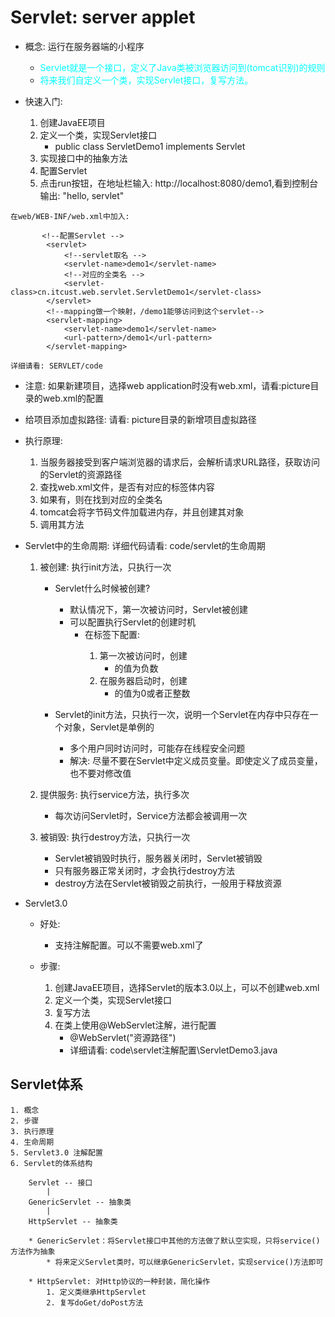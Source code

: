 # Servlet: server applet

* 概念: 运行在服务器端的小程序
    * <font color=#00ffff>Servlet就是一个接口，定义了Java类被浏览器访问到(tomcat识别)的规则</font>
    * <font color=#00ffff>将来我们自定义一个类，实现Servlet接口，复写方法。</font>

* 快速入门:

    1. 创建JavaEE项目
    2. 定义一个类，实现Servlet接口
       * public class ServletDemo1 implements Servlet
    3. 实现接口中的抽象方法
    4. 配置Servlet
    5. 点击run按钮，在地址栏输入: http://localhost:8080/demo1,看到控制台输出: "hello, servlet"

```
在web/WEB-INF/web.xml中加入:

       <!--配置Servlet -->
        <servlet>
            <!--servlet取名 -->
            <servlet-name>demo1</servlet-name>
            <!--对应的全类名 -->
            <servlet-class>cn.itcust.web.servlet.ServletDemo1</servlet-class>
        </servlet>
        <!--mapping做一个映射，/demo1能够访问到这个servlet-->
        <servlet-mapping>
            <servlet-name>demo1</servlet-name>
            <url-pattern>/demo1</url-pattern>
        </servlet-mapping>

详细请看: SERVLET/code
```

* 注意: 如果新建项目，选择web application时没有web.xml，请看:picture目录的web.xml的配置

* 给项目添加虚拟路径: 请看: picture目录的新增项目虚拟路径

* 执行原理:
    1. 当服务器接受到客户端浏览器的请求后，会解析请求URL路径，获取访问的Servlet的资源路径
    2. 查找web.xml文件，是否有对应的<url-pattern>标签体内容
    3. 如果有，则在找到对应的<servlet-class>全类名
    4. tomcat会将字节码文件加载进内存，并且创建其对象
    5. 调用其方法
    
* Servlet中的生命周期: 详细代码请看: code/servlet的生命周期
    1. 被创建: 执行init方法，只执行一次
        * Servlet什么时候被创建?
            * 默认情况下，第一次被访问时，Servlet被创建
            * 可以配置执行Servlet的创建时机
                * 在<servlet>标签下配置:
                    1. 第一次被访问时，创建
                        * <load-on-startup>的值为负数
                    2. 在服务器启动时，创建
                        * <load-on-startup>的值为0或者正整数
                        
        * Servlet的init方法，只执行一次，说明一个Servlet在内存中只存在一个对象，Servlet是单例的
            * 多个用户同时访问时，可能存在线程安全问题
            * 解决: 尽量不要在Servlet中定义成员变量。即使定义了成员变量，也不要对修改值
    
    2. 提供服务: 执行service方法，执行多次
        * 每次访问Servlet时，Service方法都会被调用一次
    3. 被销毁: 执行destroy方法，只执行一次
        * Servlet被销毁时执行，服务器关闭时，Servlet被销毁
        * 只有服务器正常关闭时，才会执行destroy方法
        * destroy方法在Servlet被销毁之前执行，一般用于释放资源
        
* Servlet3.0
    
    * 好处:
        * 支持注解配置。可以不需要web.xml了
        
    * 步骤:
        1. 创建JavaEE项目，选择Servlet的版本3.0以上，可以不创建web.xml
        2. 定义一个类，实现Servlet接口
        3. 复写方法
        4. 在类上使用@WebServlet注解，进行配置
            * @WebServlet("资源路径")
            * 详细请看: code\servlet注解配置\ServletDemo3.java
            
## Servlet体系

    1. 概念
    2. 步骤
    3. 执行原理
    4. 生命周期
    5. Servlet3.0 注解配置
    6. Servlet的体系结构
        
        Servlet -- 接口
            |
        GenericServlet -- 抽象类
            |
        HttpServlet -- 抽象类
        
        * GenericServlet：将Servlet接口中其他的方法做了默认空实现，只将service()方法作为抽象
            * 将来定义Servlet类时，可以继承GenericServlet，实现service()方法即可
            
        * HttpServlet: 对Http协议的一种封装，简化操作
            1. 定义类继承HttpServlet
            2. 复写doGet/doPost方法
